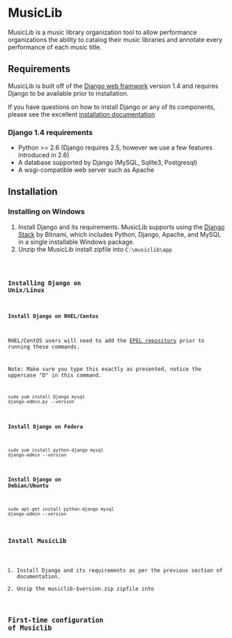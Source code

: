 # MusicLib

MusicLib is a music library organization tool to allow performance
organizations the ability to catalog their music libraries and annotate every
performance of each music title.

## Requirements

MusicLib is built off of the [Django web framwork](http://djangoproject.com) version 1.4 and requires Django to be available prior to installation.

If you have questions on how to install Django or any of its components, please see the excellent [installation documentation](https://docs.djangoproject.com/en/1.4/topics/install/)

### Django 1.4 requirements

- Python &gt;= 2.6 (Django requires 2.5, however we use a few features introduced in 2.6)
- A database supported by Django (MySQL, Sqlite3, Postgresql)
- A wsgi-compatible web server such as Apache

## Installation


### Installing on Windows

1. Install Django and its requirements.  MusicLib supports using the
   [Django Stack](http://bitnami.org/stack/django) by Bitnami, which
   includes Python, Django, Apache, and MySQL in a single installable Windows
   package.
2. Unzip the MusicLib install zipfile into <code>C:\musiclib\app



### Installing Django on Unix/Linux

#### Install Django on RHEL/Centos

RHEL/CentOS users will need to add the [EPEL repository](http://fedoraproject.org/wiki/EPEL) prior to running these commands.

Note: Make sure you type this exactly as presented, notice the uppercase "D" in this command.

<code>
sudo yum install Django mysql
django-admin.py --version
</code>

#### Install Django on Fedora

<code>
sudo yum install python-django mysql
django-admin --version
</code>

#### Install Django on Debian/Ubuntu

<code>
sudo apt-get install python-django mysql
django-admin --version
</code>

### Install MusicLib

1. Install Django and its requirements as per the previous section of documentation.
2. Unzip the musiclib-$version.zip zipfile into <code>


## First-time configuration of Musiclib


